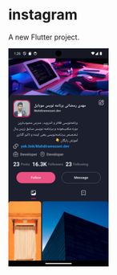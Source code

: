 # instagram

A new Flutter project.



<img src="https://raw.githubusercontent.com/mahdiramazani/instagram-app-flutter/master/assets/images/readme.png" width="200">

